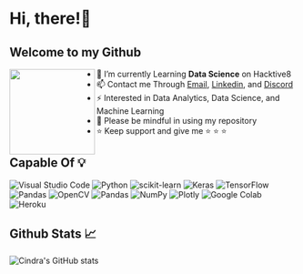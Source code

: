 # Hi, there!👋
## Welcome to my Github
<img align="left" width="150" height="150" src="https://user-images.githubusercontent.com/99531715/163317395-e3155878-eaf3-4b53-99f8-144fefbb1d28.gif"> 


- 🔭 I’m currently Learning **Data Science** on Hacktive8
- 📫 Contact me Through [Email](cindrac05@gmail.com), [Linkedin](https://www.linkedin.com/in/cindra-chatami-6a3216197/), and [Discord](discordapp.com/users/Cindra-Lissura#1650)
- ⚡ Interested in Data Analytics, Data Science, and Machine Learning
- 📃 Please be mindful in using my repository
- ⭐️ Keep support and give me  ⭐️ ⭐️ ⭐️

## Capable Of 💡

![Visual Studio Code](https://img.shields.io/badge/Visual%20Studio%20Code-0078d7.svg?style=for-the-badge&logo=visual-studio-code&logoColor=white)
![Python](https://img.shields.io/badge/Python-3776AB?style=for-the-badge&logo=python&logoColor=white)
![scikit-learn](https://img.shields.io/badge/scikit--learn-%23F7931E.svg?style=for-the-badge&logo=scikit-learn&logoColor=white)
![Keras](https://img.shields.io/badge/Keras-%23D00000.svg?style=for-the-badge&logo=Keras&logoColor=white)
![TensorFlow](https://img.shields.io/badge/TensorFlow-%23FF6F00.svg?style=for-the-badge&logo=TensorFlow&logoColor=white)
![Pandas](https://img.shields.io/badge/Pandas-3776AB?style=for-the-badge&logo=pandas&logoColor=white)
![OpenCV](https://img.shields.io/badge/opencv-%23white.svg?style=for-the-badge&logo=opencv&logoColor=white)
![Pandas](https://img.shields.io/badge/pandas-%23150458.svg?style=for-the-badge&logo=pandas&logoColor=white)
![NumPy](https://img.shields.io/badge/numpy-%23013243.svg?style=for-the-badge&logo=numpy&logoColor=white)
![Plotly](https://img.shields.io/badge/Plotly-%233F4F75.svg?style=for-the-badge&logo=plotly&logoColor=white)
![Google Colab](https://img.shields.io/badge/Colab-FCB212?style=for-the-badge&logo=googlecolab&logoColor=black)
![Heroku](https://img.shields.io/badge/heroku-%23430098.svg?style=for-the-badge&logo=heroku&logoColor=white)


## Github Stats 📈 
![Cindra's GitHub stats](https://github-readme-stats.vercel.app/api?username=lissura&show_icons=true&theme=dark)
